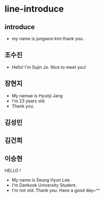 # line-introduce

## introduce
- my name is jungwoo kim thank you.

## 조수진
- Hello! I'm Sujin Jo. Nice to meet you!

## 장현지
- My namae is Hyunji Jang
- I'm 23 years old.
- Thank you.

## 김성민

## 김건희

## 이승현
HELLO ! 
- My name is Seung Hyun Lee.
- I'm Dankook University Student.
- I'm not old. 
Thank you.
Have a good day~^^
